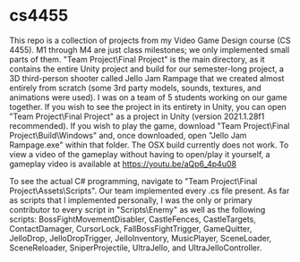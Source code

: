 # cs4455
This repo is a collection of projects from my Video Game Design course (CS 4455).
M1 through M4 are just class milestones; we only implemented small parts of them.
"Team Project\Final Project" is the main directory, as it contains the entire Unity project and build for our semester-long project, a 3D third-person shooter called Jello Jam Rampage that we created almost entirely from scratch (some 3rd party models, sounds, textures, and animations were used). I was on a team of 5 students working on our game together.
If you wish to see the project in its entirety in Unity, you can open "Team Project\Final Project" as a project in Unity (version 2021.1.28f1 recommended).
If you wish to play the game, download "Team Project\Final Project\Build\Windows" and, once downloaded, open "Jello Jam Rampage.exe" within that folder. The OSX build currently does not work.
To view a video of the gameplay without having to open/play it yourself, a gameplay video is available at https://youtu.be/aQp6_4p4u08

To see the actual C# programming, navigate to "Team Project\Final Project\Assets\Scripts". Our team implemented every .cs file present. As far as scripts that I implemented personally, I was the only or primary contributor to every script in "Scripts\Enemy" as well as the following scripts: BossFightMovementDisabler, CastleFences, CastleTargets, ContactDamager, CursorLock, FallBossFightTrigger, GameQuitter, JelloDrop, JelloDropTrigger, JelloInventory, MusicPlayer, SceneLoader, SceneReloader, SniperProjectile, UltraJello, and UltraJelloController.
